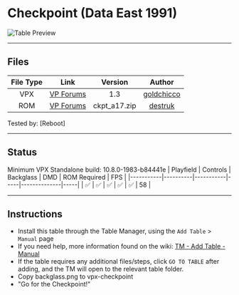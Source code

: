 ﻿# Checkpoint (Data East 1991)

![Table Preview](../../images/vpx-checkpoint.png)

---

## Files
| File Type | Link | Version | Author |
|:---------:|:----:|:-------:|:------:|
| VPX | [VP Forums](https://www.vpforums.org/index.php?app=downloads&showfile=15080) | 1.3 | [goldchicco](https://www.vpforums.org/index.php?showuser=88795) |
| ROM | [VP Forums](https://www.vpforums.org/index.php?app=downloads&showfile=826) | ckpt_a17.zip | [destruk](https://www.vpforums.org/index.php?showuser=5) |

Tested by: [Reboot]

---

## Status 

Minimum VPX Standalone build: 10.8.0-1983-b84441e
| Playfield | Controls | Backglass | DMD | ROM Required | FPS | 
|-----------|----------|-----------|-----|--------------|-----|
| :white_check_mark: | :white_check_mark: | :white_check_mark: | :white_check_mark: | :white_check_mark: | 58 |

---

## Instructions

- Install this table through the Table Manager, using the `Add Table` > `Manual` page
- If you need help, more information found on the wiki: [TM - Add Table - Manual](https://github.com/LegendsUnchained/vpx-standalone-alp4k/wiki/%5B04%5D-%F0%9F%A7%A1-TM-%E2%80%90-Other-Features#add-table---manual)
- If the table requires any additional files/steps, click `GO TO TABLE` after adding, and the TM will open to the relevant table folder.
- Copy backglass.png to vpx-checkpoint
- "Go for the Checkpoint!"

